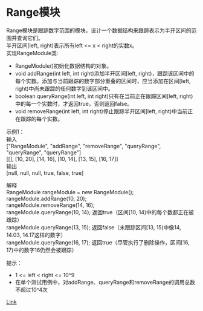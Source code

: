 <h1>Range模块</h1>

Range模块是跟踪数字范围的模块。设计一个数据结构来跟踪表示为半开区间的范围并查询它们。</br>
半开区间[left, right)表示所有left <= x < right的实数x。</br>
实现RangeModule类:
- RangeModule()初始化数据结构的对象。</br>
- void addRange(int left, int right)添加半开区间[left, right)，跟踪该区间中的每个实数。添加与当前跟踪的数字部分重叠的区间时，应当添加在区间[left, right)中尚未跟踪的任何数字到该区间中。</br>
- boolean queryRange(int left, int right)只有在当前正在跟踪区间[left, right)中的每一个实数时，才返回true，否则返回false。</br>
- void removeRange(int left, int right)停止跟踪半开区间[left, right)中当前正在跟踪的每个实数。</br>

示例1：</br>
输入</br>
["RangeModule", "addRange", "removeRange", "queryRange", "queryRange", "queryRange"]</br>
[[], [10, 20], [14, 16], [10, 14], [13, 15], [16, 17]]</br>
输出</br>
[null, null, null, true, false, true]</br>

解释</br>
RangeModule rangeModule = new RangeModule();</br>
rangeModule.addRange(10, 20);</br>
rangeModule.removeRange(14, 16);</br>
rangeModule.queryRange(10, 14); 返回true（区间[10, 14)中的每个数都正在被跟踪）</br>
rangeModule.queryRange(13, 15); 返回false（未跟踪区间[13, 15)中像14, 14.03, 14.17这样的数字）</br>
rangeModule.queryRange(16, 17); 返回true（尽管执行了删除操作，区间[16, 17)中的数字16仍然会被跟踪）</br>

提示：
- 1 <= left < right <= 10^9
- 在单个测试用例中，对addRange、queryRange和removeRange的调用总数不超过10^4次

[Link](https://leetcode.cn/problems/range-module/)